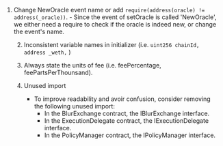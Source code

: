  1. Change NewOracle event name or add `require(address(oracle) != address(_oracle))`.
        - Since the event of setOracle is called 'NewOracle', we either need a require to check if the oracle is indeed new, or change the event's name.

    2. Inconsistent variable names in initializer (i.e. 
       `uint256 chainId,
        address _weth,` )

    3. Always state the units of fee (i.e. feePercentage, feePartsPerThounsand).

    4. Unused import
        - To improve readability and avoir confusion, consider removing the following unused import:
            - In the BlurExchange contract, the IBlurExchange interface.
            - In the ExecutionDelegate contract, the IExecutionDelegate interface.
            - In the PolicyManager contract, the IPolicyManager interface.
